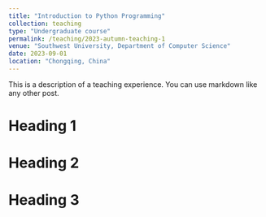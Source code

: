 ```yaml
---
title: "Introduction to Python Programming"
collection: teaching
type: "Undergraduate course"
permalink: /teaching/2023-autumn-teaching-1
venue: "Southwest University, Department of Computer Science"
date: 2023-09-01
location: "Chongqing, China"
---
```


This is a description of a teaching experience. You can use markdown like any other post.

Heading 1
======

Heading 2
======

Heading 3
======



